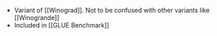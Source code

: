 ---
---
- Variant of [[Winograd]]. Not to be confused with other variants like [[Winogrande]]
- Included in [[GLUE Benchmark]]

